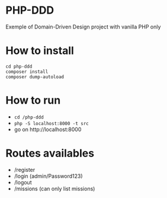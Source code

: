 # PHP-DDD
Exemple of Domain-Driven Design project with vanilla PHP only


# How to install
```
cd php-ddd 
composer install
composer dump-autoload 
```

# How to run
- `cd /php-ddd`
- `php -S localhost:8000 -t src`
- go on http://localhost:8000

# Routes availables
- /register
- /login (admin/Password123)
- /logout
- /missions (can only list missions)
